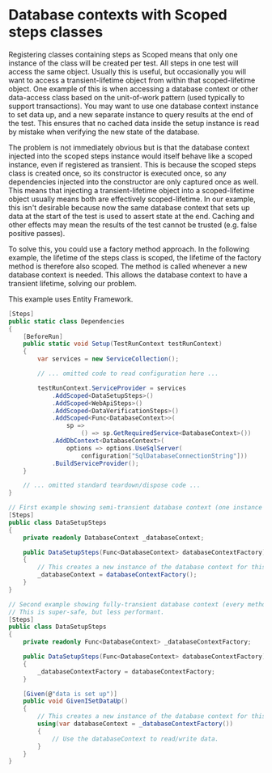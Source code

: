 # Database contexts with Scoped steps classes

Registering classes containing steps as Scoped means that only one instance of the class will be created per test.  All steps in one test will access the same object.  Usually this is useful, but occasionally you will want to access a transient-lifetime object from within that scoped-lifetime object.  One example of this is when accessing a database context or other data-access class based on the unit-of-work pattern (used typically to support transactions).  You may want to use one database context instance to set data up, and a new separate instance to query results at the end of the test.  This ensures that no cached data inside the setup instance is read by mistake when verifying the new state of the database.

The problem is not immediately obvious but is that the database context injected into the scoped steps instance would itself behave like a scoped instance, even if registered as transient.  This is because the scoped steps class is created once, so its constructor is executed once, so any dependencies injected into the constructor are only captured once as well.  This means that injecting a transient-lifetime object into a scoped-lifetime object usually means both are effectively scoped-lifetime.  In our example, this isn't desirable because now the same database context that sets up data at the start of the test is used to assert state at the end.  Caching and other effects may mean the results of the test cannot be trusted (e.g. false positive passes).

To solve this, you could use a factory method approach.  In the following example, the lifetime of the steps class is scoped, the lifetime of the factory method is therefore also scoped.  The method is called whenever a new database context is needed.  This allows the database context to have a transient lifetime, solving our problem.

This example uses Entity Framework.

```csharp
[Steps]
public static class Dependencies
{
    [BeforeRun]
    public static void Setup(TestRunContext testRunContext)
    {
        var services = new ServiceCollection();

        // ... omitted code to read configuration here ...

        testRunContext.ServiceProvider = services
            .AddScoped<DataSetupSteps>()
            .AddScoped<WebApiSteps>()
            .AddScoped<DataVerificationSteps>()
            .AddScoped<Func<DatabaseContext>>(
                sp =>
                    () => sp.GetRequiredService<DatabaseContext>())
            .AddDbContext<DatabaseContext>(
                options => options.UseSqlServer(
                    configuration["SqlDatabaseConnectionString"]))
            .BuildServiceProvider();
    }

    // ... omitted standard teardown/dispose code ...
}
```

```csharp
// First example showing semi-transient database context (one instance shared by all methods in the steps class, but other steps classes get their own new instance)
[Steps]
public class DataSetupSteps
{
    private readonly DatabaseContext _databaseContext;

    public DataSetupSteps(Func<DatabaseContext> databaseContextFactory)
    {
        // This creates a new instance of the database context for this class.  Other steps classes would have their own unique instance.
        _databaseContext = databaseContextFactory();
    }
}
```

```csharp
// Second example showing fully-transient database context (every method creates, uses and disposes its own database context instance)
// This is super-safe, but less performant.
[Steps]
public class DataSetupSteps
{
    private readonly Func<DatabaseContext> _databaseContextFactory;

    public DataSetupSteps(Func<DatabaseContext> databaseContextFactory)
    {
        _databaseContextFactory = databaseContextFactory;
    }

    [Given(@"data is set up")]
    public void GivenISetDataUp()
    {
        // This creates a new instance of the database context for this method.
        using(var databaseContext = _databaseContextFactory())
        {
            // Use the databaseContext to read/write data.
        }
    }
}
```